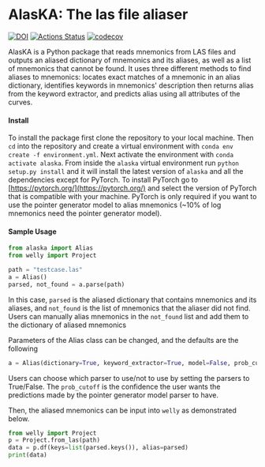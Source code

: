 # AlasKA: The las file aliaser

[![DOI](https://zenodo.org/badge/DOI/10.5281/zenodo.4047049.svg)](https://doi.org/10.5281/zenodo.4047049) [![Actions Status](https://github.com/FRI-Energy-Analytics/alaska/workflows/Python%20package/badge.svg)](https://github.com/FRI-Energy-Analytics/alaska/actions) [![codecov](https://codecov.io/gh/FRI-Energy-Analytics/alaska/branch/master/graph/badge.svg)](https://codecov.io/gh/FRI-Energy-Analytics/alaska)

AlasKA is a Python package that reads mnemonics from LAS files and outputs an aliased dictionary of mnemonics and its aliases, as well as a list of mnemonics that cannot be found. It uses three different methods to find aliases to mnemonics: locates exact matches of a mnemonic in an alias dictionary, identifies keywords in mnemonics' description then returns alias from the keyword extractor, and predicts alias using all attributes of the curves.

#### Install

To install the package first clone the repository to your local machine. Then `cd` into the repository and create a virtual environment with `conda env create -f environment.yml`. Next activate the environment with `conda activate alaska`. From inside the `alaska` virtual environment run `python setup.py install` and it will install the latest version of `alaska` and all the dependencies except for PyTorch. To install PyTorch go to [https://pytorch.org/](https://pytorch.org/) and select the version of PyTorch that is compatible with your machine. PyTorch is only required if you want to use the pointer generator model to alias mnemonics (~10% of log mnemonics need the pointer generator model).

#### Sample Usage

```python
from alaska import Alias
from welly import Project

path = "testcase.las"
a = Alias()
parsed, not_found = a.parse(path)
```

In this case, `parsed` is the aliased dictionary that contains mnemonics and its aliases, and `not_found` is the list of mnemonics that the aliaser did not find. Users can manually alias mnemonics in the `not_found` list and add them to the dictionary of aliased mnemonics

Parameters of the Alias class can be changed, and the defaults are the following

```python
a = Alias(dictionary=True, keyword_extractor=True, model=False, prob_cutoff=.5)
```

Users can choose which parser to use/not to use by setting the parsers to True/False. The `prob_cutoff` is the confidence the user wants the predictions made by the pointer generator model parser to have.

Then, the aliased mnemonics can be input into `welly` as demonstrated below.

```python
from welly import Project
p = Project.from_las(path)
data = p.df(keys=list(parsed.keys()), alias=parsed)
print(data)
```
